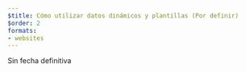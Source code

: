 ```yaml
---
$title: Cómo utilizar datos dinámicos y plantillas (Por definir)
$order: 2
formats:
- websites
---
```


Sin fecha definitiva
